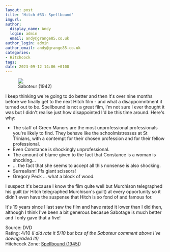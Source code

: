 ```yaml
---
layout: post
title: 'Hitch #33: Spellbound'
imgurl:
author:
  display_name: Andy
  login: admin
  email: andy@grange85.co.uk
author_login: admin
author_email: andy@grange85.co.uk
categories:
- Hitchcock
tags:
date: 2023-09-12 14:06 +0100
---
```

<figure><img src="http://cdn.grange85.co.uk/swirling/hitchcock/hitchcock-spellbound.jpg" class="img-responsive" /><figcaption>Saboteur (1942)</figcaption></figure>

I keep thinking we're going to do better and then it's over nine months before we finally get to the next Hitch film - and what a disappoimntment it turned out to be. Spellbound is not a great film, I'm not sure I ever thought it was but I didn't realise just how disappointed I'd be this time around. Here's why:

- The staff of Green Manors are the most unprofessional professionals you're likely to find. They behave like the schoolmistresses at St Trinians, with a contempt for their chosen profession and for their fellow professional.
- Even Constance is shockingly unprofessional.
- The amount of blame given to the fact that Constance is a woman is shocking...
- ... the fact that she seems to accept all this nonsense is also shocking.
- Surrealism! Ffs giant scissors!
- Gregory Peck ... what a block of wood.

I suspect it's because I know the film quite well but Murchison telegraphed his guilt (or Hitch telegraphed Murchison's guilt) at every opportunity so it didn't even have the suspense that Hitch is so fond of and famous for.

It's 19 years since I last saw the film and have rated it lower than I did then, although I think I've been a bit generous becasue Sabotage is much better and I only gave that a five!

Source: DVD  
Rating: 4/10 _(I did rate it 5/10 but bcs of the Saboteur comment above I've downgraded it!)_  
Hitchcock Zone: [Spellbound (1945)](https://the.hitchcock.zone/wiki/Spellbound_(1945)))

